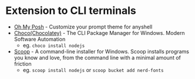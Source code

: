 # Extension to CLI terminals

-   [Oh My Posh](https://ohmyposh.dev/) - Customize your prompt theme for anyshell
-   [Choco(Chocolatey)](https://chocolatey.org/) - The CLI Package Manager for Windows. Modern Software Automation
    -   eg. `choco install nodejs`
-   [Scoop](https://scoop.sh/) - A command-line installer for Windows. Scoop installs programs you know and love, from the command line with a minimal amount of friction
    -   eg. `scoop install nodejs` or `scoop bucket add nerd-fonts`
